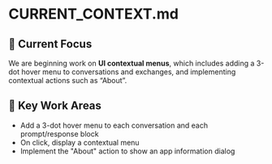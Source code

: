 # CURRENT_CONTEXT.md

## 🧭 Current Focus

We are beginning work on **UI contextual menus**, which includes adding a 3-dot hover menu to conversations and exchanges, and implementing contextual actions such as “About”.

## 🧱 Key Work Areas

- Add a 3-dot hover menu to each conversation and each prompt/response block
- On click, display a contextual menu
- Implement the "About" action to show an app information dialog
